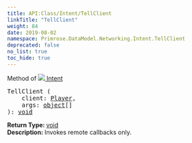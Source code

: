 ```yaml
---
title: API:Class/Intent/TellClient
linkTitle: "TellClient"
weight: 84
date: 2019-08-02
namespace: Primrose.DataModel.Networking.Intent.TellClient
deprecated: false
no_list: true
toc_hide: true
---
```

Method of <a href="/docs/api-reference/Class/Intent"><img src="/icons/silk/remote_event.png"/>&nbsp;Intent</a>
<pre class="method-declaration">
TellClient (
    client: <a class="type" href="/docs/api-reference/Class/Player">Player</a>,
    args: <span><a class="type" href="/docs/api-reference/System/object">object</a>[]</span>
): <a class="type" href="/docs/api-reference/System/void">void</a></pre>
<b>Return Type: </b>
<a class="type" href="/docs/api-reference/System/void">void</a>
<br/>
<b>Description: </b>
Invokes remote callbacks only.

